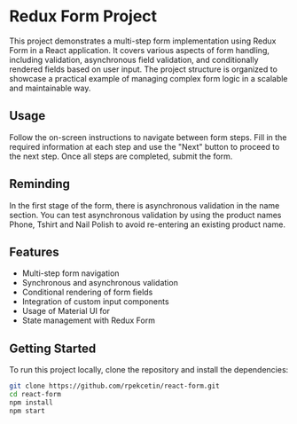 # Redux Form Project

This project demonstrates a multi-step form implementation using Redux Form in a React application. It covers various aspects of form handling, including validation, asynchronous field validation, and conditionally rendered fields based on user input. The project structure is organized to showcase a practical example of managing complex form logic in a scalable and maintainable way.

## Usage
Follow the on-screen instructions to navigate between form steps. Fill in the required information at each step and use the "Next" button to proceed to the next step. Once all steps are completed, submit the form.

## Reminding
In the first stage of the form, there is asynchronous validation in the name section. You can test asynchronous validation by using the product names Phone, Tshirt and Nail Polish to avoid re-entering an existing product name.
## Features

- Multi-step form navigation
- Synchronous and asynchronous validation
- Conditional rendering of form fields
- Integration of custom input components
- Usage of Material UI for 
- State management with Redux Form

## Getting Started

To run this project locally, clone the repository and install the dependencies:

```bash
git clone https://github.com/rpekcetin/react-form.git
cd react-form
npm install
npm start
